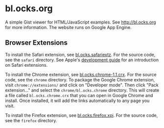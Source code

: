 # bl.ocks.org

A simple Gist viewer for HTML/JavaScript examples. See <http://bl.ocks.org>
for more information. The website runs on Google App Engine.

## Browser Extensions

To install the Safari extension, see
[bl.ocks.safariextz](/downloads/mbostock/bl.ocks.org/bl.ocks.safariextz). For
the source code, see the `safari` directory. See Apple's [development
guide](http://developer.apple.com/library/safari/#documentation/Tools/Conceptual/SafariExtensionGuide/Introduction/Introduction.html)
for an introduction on Safari extensions.

To install the Chrome extension, see
[bl.ocks.chrome-1.1.crx](/downloads/jasondavies/bl.ocks.chrome/bl.ocks.chrome-1.1.crx/qr_code).
For the source code, see the `chrome` directory. To package the Google Chrome
extension, visit `chrome://extensions/` and click on "Developer mode". Then
click "Pack extension..." and select the `chrome/bl.ocks.chrome` directory.
This will create a file called `bl.ocks.chrome.crx` that you can open in
Google Chrome and install. Once installed, it will add the links automatically
to any page you visit.

To install the Firefox extension, see
[bl.ocks.firefox.xpi](/downloads/jasondavies/bl.ocks.chrome/bl.ocks.firefox.xpi/qr_code).
For the source code, see the `firefox` directory.
